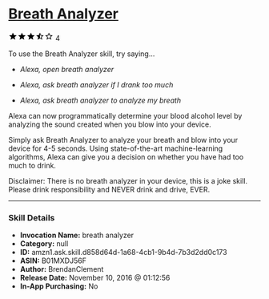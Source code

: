 # [Breath Analyzer](http://alexa.amazon.com/#skills/amzn1.ask.skill.d858d64d-1a68-4cb1-9b4d-7b3d2dd0c173)
![3.8 stars](../../images/ic_star_black_18dp_1x.png)![3.8 stars](../../images/ic_star_black_18dp_1x.png)![3.8 stars](../../images/ic_star_black_18dp_1x.png)![3.8 stars](../../images/ic_star_half_black_18dp_1x.png)![3.8 stars](../../images/ic_star_border_black_18dp_1x.png) 4

To use the Breath Analyzer skill, try saying...

* *Alexa, open breath analyzer*

* *Alexa, ask breath analyzer if I drank too much*

* *Alexa, ask breath analyzer to analyze my breath*

Alexa can now programmatically determine your blood alcohol level by analyzing the sound created when you blow into your device.

Simply ask Breath Analyzer to analyze your breath and blow into your device for 4-5 seconds. Using state-of-the-art machine-learning algorithms, Alexa can give you a decision on whether you have had too much to drink.

Disclaimer: There is no breath analyzer in your device, this is a joke skill.  Please drink responsibility and NEVER drink and drive, EVER.

***

### Skill Details

* **Invocation Name:** breath analyzer
* **Category:** null
* **ID:** amzn1.ask.skill.d858d64d-1a68-4cb1-9b4d-7b3d2dd0c173
* **ASIN:** B01MXDJ56F
* **Author:** BrendanClement
* **Release Date:** November 10, 2016 @ 01:12:56
* **In-App Purchasing:** No
